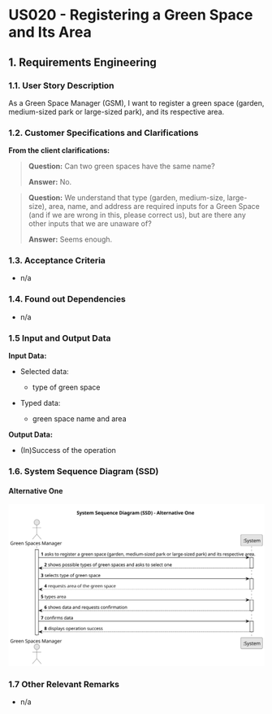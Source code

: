 # US020 - Registering a Green Space and Its Area


## 1. Requirements Engineering

### 1.1. User Story Description

As a Green Space Manager (GSM), I want to register a green space (garden, medium-sized park or large-sized park), and its respective area.

### 1.2. Customer Specifications and Clarifications

**From the client clarifications:**

> **Question:** Can two green spaces have the same name?
>
> **Answer:** No.

> **Question:** We understand that type (garden, medium-size, large-size), area, name, and address are required inputs for a Green Space (and if we are wrong in this, please correct us), but are there any other inputs that we are unaware of?
>
> **Answer:** Seems enough.

### 1.3. Acceptance Criteria

* n/a

### 1.4. Found out Dependencies

* n/a

### 1.5 Input and Output Data

**Input Data:**

* Selected data:
    * type of green space

* Typed data:
    * green space name and area

**Output Data:**

* (In)Success of the operation

### 1.6. System Sequence Diagram (SSD)

#### Alternative One

![System Sequence Diagram - Alternative One](svg/us020-system-sequence-diagram-alternative-one.svg)

### 1.7 Other Relevant Remarks

* n/a